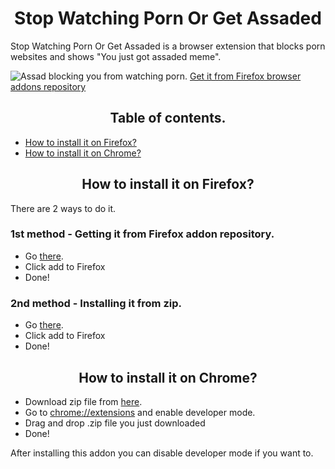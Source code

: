 <h1 align="center">Stop Watching Porn Or Get Assaded</h1>
<p>Stop Watching Porn Or Get Assaded is a browser extension that blocks porn websites and shows "You just got assaded meme".</p>
<img src="https://cdn.discordapp.com/attachments/653672198736969739/744824739238772776/unknown.png" alt="Assad blocking you from watching porn.">
<a href="https://addons.mozilla.org/pl/addon/stopwatchingpornorgetassaded">Get it from Firefox browser addons repository</a>

<h2 align="center">Table of contents.</h2>
<ul>
 <a href="#how-to-install-it-on-firefox"><li>How to install it on Firefox?</li></a>
 <a href="#how-to-install-it-on-chrome"><li>How to install it on Chrome?</li></a>
</ul>

<h2 align="center">How to install it on Firefox?</h2>
<p>There are 2 ways to do it.</p>
<h3>1st method - Getting it from Firefox addon repository.</h3>
<ul>
 <li>Go <a href="https://addons.mozilla.org/pl/addon/stopwatchingpornorgetassaded">there</a>.</li>
 <li>Click add to Firefox</li>
 <li>Done!</li>
</ul>

<h3>2nd method - Installing it from zip.</h3>
<ul>
 <li>Go <a href="https://addons.mozilla.org/pl/addon/stopwatchingpornorgetassaded">there</a>.</li>
 <li>Click add to Firefox</li>
 <li>Done!</li>
</ul>

<h2 align="center">How to install it on Chrome?</h2>
<ul>
 <li>Download zip file from <a href="https://github.com/Indexerrowaty/StopWatchingPornOrGetAssaded/releases/tag/v1.0">here</a>.</li>
 <li>Go to <a href="chrome://extensions">chrome://extensions</a> and enable developer mode.</li>
 <li>Drag and drop .zip file you just downloaded</li>
 <li>Done!</li>
</ul>
<p>After installing this addon you can disable developer mode if you want to.</p>
